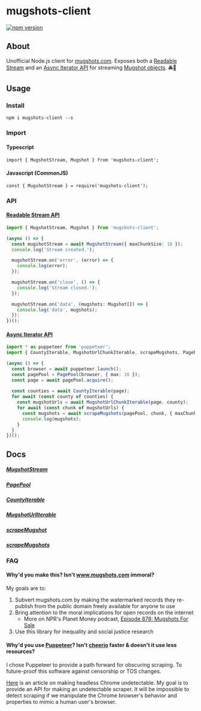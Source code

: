 # mugshots-client

[![npm version](https://badge.fury.io/js/mugshots-client.svg)](https://badge.fury.io/js/mugshots-client)

## About
Unofficial Node.js client for [mugshots.com](https://mugshots.com/).  Exposes both a [Readable Stream](https://nodejs.org/api/stream.html#stream_readable_streams) and an [Async Iterator API](https://developer.mozilla.org/en-US/docs/Web/JavaScript/Reference/Global_Objects/Symbol/asyncIterator) for streaming [Mugshot objects](https://github.com/agaricide/mugshots-client/blob/master/src/client/types/Mugshot.ts). 🚔👮

## Usage

### Install

`npm i mugshots-client --s`

### Import
#### Typescript

`import { MugshotStream, Mugshot } from 'mugshots-client';`


#### Javascript (CommonJS)

`const { MugshotStream } = require('mugshots-client');`

### API
#### [Readable Stream API](https://github.com/agaricide/mugshots-client/blob/master/example/stream.ts)

```ts
import { MugshotStream, Mugshot } from 'mugshots-client';

(async () => {
  const mugshotStream = await MugshotStream({ maxChunkSize: 10 });
  console.log('Stream created.');

  mugshotStream.on('error', (error) => {
    console.log(error);
  });

  mugshotStream.on('close', () => {
    console.log('Stream closed.');
  });

  mugshotStream.on('data', (mugshots: Mugshot[]) => {
    console.log('data', mugshots);
  });
})();
```

#### [Async Iterator API](https://github.com/agaricide/mugshots-client/blob/master/example/iterables.ts)

```ts
import * as puppeteer from 'puppeteer';
import { CountyIterable, MugshotUrlChunkIterable, scrapeMugshots, PagePool, Mugshot } from 'mugshots-client';

(async () => {
  const browser = await puppeteer.launch();
  const pagePool = PagePool(browser, { max: 10 });
  const page = await pagePool.acquire();
 
  const counties = await CountyIterable(page);
  for await (const county of counties) {
    const mugshotUrls = await MugshotUrlChunkIterable(page, county);
    for await (const chunk of mugshotUrls) {
      const mugshots = await scrapeMugshots(pagePool, chunk, { maxChunkSize: 20 });
      console.log(mugshots);
    }
  }
})();
```

## Docs

##### [MugshotStream](https://github.com/agaricide/mugshots-client/blob/master/docs/modules/_client_mugshots_mugshotstream_.md)
##### [PagePool](https://github.com/agaricide/mugshots-client/blob/master/docs/modules/_client_utils_pagepool_.md)
##### [CountyIterable](https://github.com/agaricide/mugshots-client/blob/master/docs/modules/_client_counties_countyiterable_.md)
##### [MugshotUrlIterable](https://github.com/agaricide/mugshots-client/blob/master/docs/modules/_client_mugshots_mugshoturliterable_.md)
##### [scrapeMugshot](https://github.com/agaricide/mugshots-client/blob/master/docs/modules/_client_mugshots_scrapemugshot_.md)
##### [scrapeMugshots](https://github.com/agaricide/mugshots-client/blob/master/docs/modules/_client_mugshots_scrapemugshots_.md)

### FAQ

#### Why'd you make this? Isn't www.mugshots.com immoral?

My goals are to:
1.  Subvert mugshots.com by making the watermarked records they re-publish from the public domain freely available for anyone to use
2.  Bring attention to the moral implications for open records on the internet
    - More on NPR's Planet Money podcast, [Episode 878: Mugshots For Sale](https://www.npr.org/sections/money/2018/11/23/670149449/episode-878-mugshots-for-sale)
3.  Use this library for inequality and social justice research

#### Why'd you use [Puppeteer](https://github.com/GoogleChrome/puppeteer)?  Isn't [cheerio](https://github.com/cheeriojs/cheerio) faster & doesn't it use less resources?

I chose Puppeteer to provide a path forward for obscuring scraping.  To future-proof this software against censorship or TOS changes.

[Here](https://intoli.com/blog/making-chrome-headless-undetectable/) is an article on making headless Chrome undetectable. My goal is to provide an API for making an undetectable scraper. It will be impossible to detect scraping if we manipulate the Chrome browser's behavior and properties to mimic a human user's browser.
